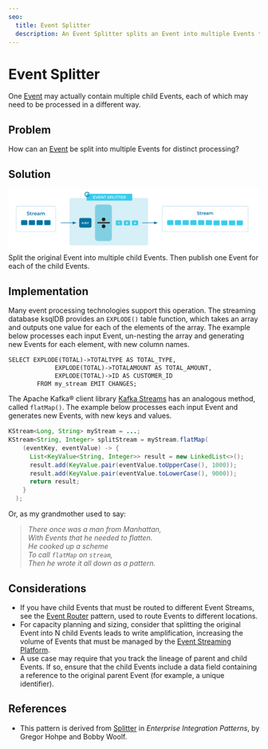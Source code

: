 ```yaml
---
seo:
  title: Event Splitter
  description: An Event Splitter splits an Event into multiple Events that can each be processed in different ways.
---
```


# Event Splitter
One [Event](../event/event.md) may actually contain multiple child Events, each of which may need to be processed in a different way.

## Problem
How can an [Event](../event/event.md) be split into multiple Events for distinct processing?

## Solution
![event-splitter](../img/event-splitter.svg)
Split the original Event into multiple child Events.
Then publish one Event for each of the child Events.

## Implementation
Many event processing technologies support this operation.
The streaming database ksqlDB provides an `EXPLODE()` table function, which takes an array and outputs one value for each of the elements of the array.
The example below processes each input Event, un-nesting the array and generating new Events for each element, with new column names.

```
SELECT EXPLODE(TOTAL)->TOTALTYPE AS TOTAL_TYPE,
             EXPLODE(TOTAL)->TOTALAMOUNT AS TOTAL_AMOUNT,
             EXPLODE(TOTAL)->ID AS CUSTOMER_ID
        FROM my_stream EMIT CHANGES;
```

The Apache Kafka® client library [Kafka Streams](https://kafka.apache.org/documentation/streams/) has an analogous method, called `flatMap()`.
The example below processes each input Event and generates new Events, with new keys and values.

```java
KStream<Long, String> myStream = ...;
KStream<String, Integer> splitStream = myStream.flatMap(
    (eventKey, eventValue) -> {
      List<KeyValue<String, Integer>> result = new LinkedList<>();
      result.add(KeyValue.pair(eventValue.toUpperCase(), 1000));
      result.add(KeyValue.pair(eventValue.toLowerCase(), 9000));
      return result;
    }
  );
```

Or, as my grandmother used to say:

> _There once was a man from Manhattan,_  
> _With Events that he needed to flatten._  
> _He cooked up a scheme_  
> _To call `flatMap` on `stream`,_  
> _Then he wrote it all down as a pattern._

## Considerations
* If you have child Events that must be routed to different Event Streams, see the [Event Router](../event-processing/event-router.md) pattern, used to route Events to different locations.
* For capacity planning and sizing, consider that splitting the original Event into N child Events leads to write amplification, increasing the volume of Events that must be managed by the [Event Streaming Platform](../event-stream/event-streaming-platform.md).
* A use case may require that you track the lineage of parent and child Events. If so, ensure that the child Events include a data field containing a reference to the original parent Event (for example, a unique identifier).

## References
* This pattern is derived from [Splitter](https://www.enterpriseintegrationpatterns.com/patterns/messaging/Sequencer.html) in _Enterprise Integration Patterns_, by Gregor Hohpe and Bobby Woolf.
